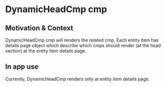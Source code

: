 # DynamicHeadCmp cmp

## Motivation & Context

DynamicHeadCmp cmp will renders the related cmp.
Each entity item has details page object which describe which cmps should render (at the head section) at the entity item details page.

## In app use

Currently, DynamicHeadCmp renders only at entity item details page.
